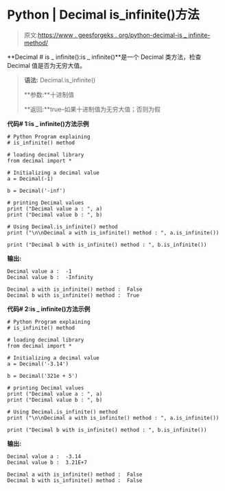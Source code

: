 # Python | Decimal is_infinite()方法

> 原文:[https://www . geesforgeks . org/python-decimal-is _ infinite-method/](https://www.geeksforgeeks.org/python-decimal-is_infinite-method/)

**Decimal # is _ infinite():is _ infinite()**是一个 Decimal 类方法，检查 Decimal 值是否为无穷大值。

> **语法:** Decimal.is_infinite()
> 
> **参数:**十进制值
> 
> **返回:**true–如果十进制值为无穷大值；否则为假

**代码# 1:is _ infinite()方法示例**

```
# Python Program explaining 
# is_infinite() method

# loading decimal library
from decimal import *

# Initializing a decimal value
a = Decimal(-1)

b = Decimal('-inf')

# printing Decimal values
print ("Decimal value a : ", a)
print ("Decimal value b : ", b)

# Using Decimal.is_infinite() method
print ("\n\nDecimal a with is_infinite() method : ", a.is_infinite())

print ("Decimal b with is_infinite() method : ", b.is_infinite())
```

**输出:**

```
Decimal value a :  -1
Decimal value b :  -Infinity

Decimal a with is_infinite() method :  False
Decimal b with is_infinite() method :  True

```

**代码# 2:is _ infinite()方法示例**

```
# Python Program explaining 
# is_infinite() method

# loading decimal library
from decimal import *

# Initializing a decimal value
a = Decimal('-3.14')

b = Decimal('321e + 5')

# printing Decimal values
print ("Decimal value a : ", a)
print ("Decimal value b : ", b)

# Using Decimal.is_infinite() method
print ("\n\nDecimal a with is_infinite() method : ", a.is_infinite())

print ("Decimal b with is_infinite() method : ", b.is_infinite())
```

**输出:**

```
Decimal value a :  -3.14
Decimal value b :  3.21E+7

Decimal a with is_infinite() method :  False
Decimal b with is_infinite() method :  False

```